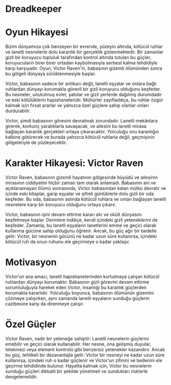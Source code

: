 # Dreadkeeper

# Oyun Hikayesi

Bizim dünyamıza çok benzeyen bir evrende, yüzeyin altında, kötücül ruhlar ve lanetli nesnelerle dolu karanlık bir gerçeklik gizlenmektedir. Bir zamanlar gizli bir koruyucu topluluk tarafından kontrol altında tutulan bu güçler, koruyucuların birer birer ortadan kaybolmasıyla serbest kalma tehdidiyle karşı karşıyadır. Oyun, Victor Raven'in, babasının gizemli ölümünden sonra bu gölgeli dünyaya sürüklenmesiyle başlar.

Victor, babasının sadece bir antikacı değil, lanetli eşyalar ve onlara bağlı ruhlardan dünyayı korumakla görevli bir gizli koruyucu olduğunu keşfeder. Bu nesneler, unutulmuş evler, şatolar ve gizli yerlerde dağılmış durumdadır ve eski kötülüklerin hapishaneleridir. Mühürler zayıfladıkça, bu ruhlar özgür kalmak için fırsat ararlar ve yalnızca özel güçlere sahip olanlar onları durdurabilir.

Victor, şimdi babasının görevini devralmak zorundadır. Lanetli mekânlara girerek, korkunç yaratıklarla savaşacak, ve ailesini bu lanetli mirasa bağlayan karanlık gerçekleri ortaya çıkaracaktır. Yolculuğu onu karanlığın kalbine götürecek ve burada yalnızca kötücül ruhlarla değil, geçmişinin gölgeleriyle de yüzleşecektir.



# Karakter Hikayesi: Victor Raven

Victor Raven, babasının gizemli hayatının gölgesinde büyüdü ve ailesinin mirasının ciddiyetini hiçbir zaman tam olarak anlamadı. Babasının ani ve açıklanamayan ölümü sonrasında, Victor babasından kalan mülkü devralır ve içinde eski kitaplar, garip eşyalar ve şifreli günlüklerle dolu gizli bir oda keşfeder. Bu oda, babasının aslında kötücül ruhlara ve onları bağlayan lanetli nesnelere karşı bir koruyucu olduğunu ortaya çıkarır.

Victor, babasının işini devam ettirme kararı alır ve okült dünyasını keşfetmeye başlar. Derinlere indikçe, kendi içindeki gizli yeteneklerini de keşfeder. Zamanla, bu lanetli eşyaların lanetlerini emme ve geçici olarak kullanma gücüne sahip olduğunu öğrenir. Ancak, bu güç ağır bir bedelle gelir: Victor, bir nesnenin gücünü ne kadar uzun süre kullanırsa, içindeki kötücül ruh da onun ruhunu ele geçirmeye o kadar yaklaşır.




# Motivasyon

Victor’un ana amacı, lanetli hapishanelerinden kurtulmaya çalışan kötücül ruhlardan dünyayı korumaktır. Babasının gizli görevini devam ettirme sorumluluğuyla hareket eden Victor, insanlığı bu karanlık güçlerden korumakta kararlıdır. Yolculuğu boyunca, babasının ölümünün gizemini çözmeye çalışırken, aynı zamanda lanetli eşyaların sunduğu güçlerin cazibesine karşı da direnmeye çalışır.



# Özel Güçler

Victor Raven, nadir bir yeteneğe sahiptir: Lanetli nesnelerin güçlerini emebilir ve geçici olarak kullanabilir. Her nesne, ona gelişmiş duyular, telekinezi veya element kontrolü gibi benzersiz yetenekler kazandırır. Ancak bu güç, tehlikeli bir dezavantajla gelir: Victor bir nesneyi ne kadar uzun süre kullanırsa, içindeki ruh o kadar güçlenir ve Victor’un zihnini ve bedenini ele geçirme tehdidinde bulunur. Hayatta kalmak için, Victor bu nesnelerin sunduğu güçleri dikkatli bir şekilde yönetmeli ve sundukları risklerle dengelemelidir.


